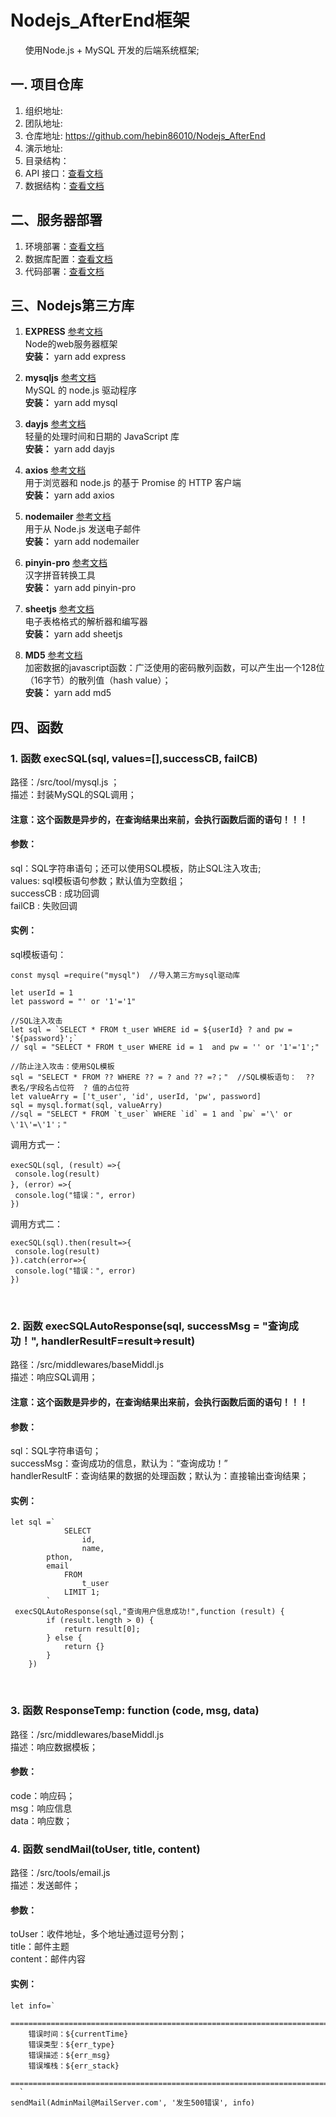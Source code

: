 
# Nodejs_AfterEnd框架
&nbsp;&nbsp;&nbsp;&nbsp;&nbsp;&nbsp;使用Node.js + MySQL 开发的后端系统框架;
## 一. 项目仓库
1. 组织地址: 
2. 团队地址: 
3. 仓库地址: https://github.com/hebin86010/Nodejs_AfterEnd
4. 演示地址:
5. 目录结构：
6. API 接口：[查看文档](./%E6%96%87%E6%A1%A3/API.md)
7. 数据结构：[查看文档](./%E6%96%87%E6%A1%A3/%E6%95%B0%E6%8D%AE%E7%BB%93%E6%9E%84/%E6%95%B0%E6%8D%AE%E7%BB%93%E6%9E%84.md)
## 二、服务器部署
1. 环境部署：[查看文档](./%E6%96%87%E6%A1%A3/%E9%83%A8%E7%BD%B2/%E7%8E%AF%E5%A2%83%E9%83%A8%E7%BD%B2.md) 
2. 数据库配置：[查看文档](./%E6%96%87%E6%A1%A3/%E9%83%A8%E7%BD%B2/MySQL%E6%95%B0%E6%8D%AE%E5%BA%93%E9%85%8D%E7%BD%AE.md)
3. 代码部署：[查看文档](./%E6%96%87%E6%A1%A3/%E9%83%A8%E7%BD%B2/%E4%BB%A3%E7%A0%81%E9%83%A8%E7%BD%B2.md)

## 三、Nodejs第三方库
1.  **EXPRESS**  [参考文档](https://www.expressjs.com.cn/starter/installing.html) <br/>
      	Node的web服务器框架   
      	 **安装：**      yarn add express    <br/>

2.  **mysqljs**  [参考文档](https://github.com/mysqljs/mysql)<br/>
      	MySQL 的 node.js 驱动程序
       <br/> **安装：** yarn add mysql	<br/>
   
3.  **dayjs** [参考文档](https://github.com/iamkun/dayjs/blob/4a7b7d07c885bb9338514c234dbb708e24e9863e/docs/zh-cn/README.zh-CN.md)<br/>
            轻量的处理时间和日期的 JavaScript 库
       <br/> **安装：** yarn add dayjs <br>
   
4.  **axios** [参考文档](https://www.npmjs.com/package/axios)<br/>
      	用于浏览器和 node.js 的基于 Promise 的 HTTP 客户端
       <br/> **安装：** yarn add axios <br/>	

5. **nodemailer** [参考文档](https://nodemailer.com/about/)<br/>
           用于从 Node.js 发送电子邮件
       <br/> **安装：** yarn add nodemailer	<br/>

6.  **pinyin-pro**  [参考文档](https://www.npmjs.com/package/pinyin-pro)<br/>
      	汉字拼音转换工具
       <br/> **安装：** yarn add pinyin-pro	<br/>
	
7.  **sheetjs**  [参考文档](https://github.com/rockboom/SheetJS-docs-zh-CN)<br/>
      	电子表格格式的解析器和编写器
       <br/> **安装：** yarn add sheetjs	 <br/>

8.  **MD5**  [参考文档](https://github.com/pvorb/node-md5#readme)<br/>
      	加密数据的javascript函数：广泛使用的密码散列函数，可以产生出一个128位（16字节）的散列值（hash value）；
       <br/> **安装：** yarn add md5	<br/>
	
## 四、函数

<h3> 1. 函数 execSQL(sql, values=[],successCB, failCB)</h3>
  		 路径：/src/tool/mysql.js ；<br/>
		 描述：封装MySQL的SQL调用；<br/>
		<h4>注意：这个函数是异步的，在查询结果出来前，会执行函数后面的语句！！！</h4>
<h4>参数：</h4>
sql：SQL字符串语句；还可以使用SQL模板，防止SQL注入攻击;<br/>
values: sql模板语句参数；默认值为空数组；<br/>
successCB : 成功回调<br/>
failCB : 失败回调<br/>
 <h4>实例：</h4>

   sql模板语句：

   ```
   const mysql =require("mysql")  //导入第三方mysql驱动库
   
   let userId = 1
   let password = "' or '1'='1"                 
   
   //SQL注入攻击
   let sql = `SELECT * FROM t_user WHERE id = ${userId} ? and pw = '${password}';` 
   // sql = "SELECT * FROM t_user WHERE id = 1  and pw = '' or '1'='1';"

   //防止注入攻击：使用SQL模板
   sql = "SELECT * FROM ?? WHERE ?? = ? and ?? =?；"  //SQL模板语句：  ?? 表名/字段名占位符  ? 值的占位符
   let valueArry = ['t_user', 'id', userId, 'pw', password]
   sql = mysql.format(sql, valueArry)   
   //sql = "SELECT * FROM `t_user` WHERE `id` = 1 and `pw` ='\' or \'1\'=\'1'；"
   ```


  调用方式一：

   ```
   execSQL(sql, (result）=>{
   	console.log(result)
   }, (error）=>{
   	console.log("错误：", error)
   })
   ```
   调用方式二：

   ```
   execSQL(sql).then(result=>{
   	console.log(result)
   }).catch(error=>{
   	console.log("错误：", error)
   }) 
```
<br/>

<h3> 2.  函数 execSQLAutoResponse(sql, successMsg = "查询成功！", handlerResultF=result=>result)  </h3>
  		 路径：/src/middlewares/baseMiddl.js <br/>
		 描述：响应SQL调用；<br/>
		<h4>注意：这个函数是异步的，在查询结果出来前，会执行函数后面的语句！！！</h4>
<h4>参数：</h4>
sql：SQL字符串语句；<br/>
successMsg：查询成功的信息，默认为：“查询成功！”<br/>
handlerResultF：查询结果的数据的处理函数；默认为：直接输出查询结果；<br/>
<h4>实例：</h4>

```
let sql =`
            SELECT
                id,
                name,
		pthon,
		email
            FROM
                t_user
            LIMIT 1;
        `
 execSQLAutoResponse(sql,"查询用户信息成功!",function (result) {
        if (result.length > 0) {
            return result[0];
        } else {
            return {}
        }
    })

```
<br/>

<h3> 3.  函数 ResponseTemp: function (code, msg, data)  </h3>
  		 路径：/src/middlewares/baseMiddl.js <br/>
		 描述：响应数据模板；
<h4>参数：</h4>
code：响应码；<br/>
msg：响应信息<br/>
data：响应数；<br/>

<h3> 4.  函数 sendMail(toUser, title, content)  </h3>
  		 路径：/src/tools/email.js <br/>
		 描述：发送邮件；
<h4>参数：</h4>
toUser：收件地址，多个地址通过逗号分割；<br/>
title：邮件主题<br/>
content：邮件内容<br/>
<h4>实例：</h4>

```
let info=`
    ==============================================================================================
    错误时间：${currentTime}
    错误类型：${err_type}
    错误描述：${err_msg}
    错误堆栈：${err_stack}
    ==============================================================================================
  `
sendMail(AdminMail@MailServer.com', '发生500错误', info)
```
<br/>
